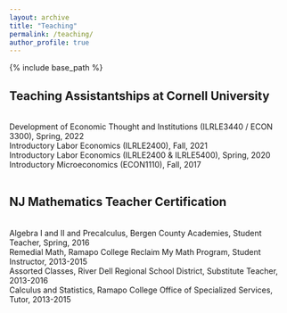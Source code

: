 ```yaml
---
layout: archive
title: "Teaching"
permalink: /teaching/
author_profile: true
---
```


{% include base_path %}

<p id="1.5-spaced" style="line-height: 150%;">
<h2> Teaching Assistantships at Cornell University</h2><br>
<div>Development of Economic Thought and Institutions (ILRLE3440 / ECON 3300), Spring, 2022</div>
<div>Introductory Labor Economics (ILRLE2400), Fall, 2021</div>
<div>Introductory Labor Economics (ILRLE2400 & ILRLE5400), Spring, 2020</div>
<div>Introductory Microeconomics (ECON1110), Fall, 2017 </div><br>
</p>

<p id="1.5-spaced" style="line-height: 150%;">
<h2> NJ Mathematics Teacher Certification</h2><br>
<div>Algebra I and II and Precalculus, Bergen County Academies, Student Teacher, Spring, 2016</div>
<div>Remedial Math, Ramapo College Reclaim My Math Program, Student Instructor, 2013-2015</div>
<div>Assorted Classes, River Dell Regional School District, Substitute Teacher, 2013-2016</div>
<div>Calculus and Statistics, Ramapo College Office of Specialized Services, Tutor, 2013-2015</div>
</p>
	
